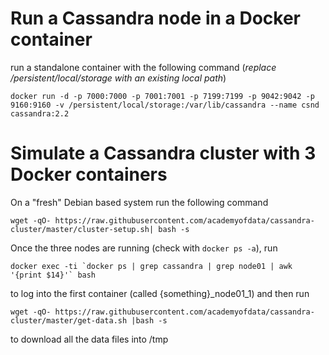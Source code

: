 # Run a Cassandra node in a Docker container
run a standalone container with the following command (_replace /persistent/local/storage with an existing local path_)

```
docker run -d -p 7000:7000 -p 7001:7001 -p 7199:7199 -p 9042:9042 -p 9160:9160 -v /persistent/local/storage:/var/lib/cassandra --name csnd cassandra:2.2
```

# Simulate a Cassandra cluster with 3 Docker containers

On a "fresh" Debian based system run the following command

```
wget -qO- https://raw.githubusercontent.com/academyofdata/cassandra-cluster/master/cluster-setup.sh| bash -s
```

Once the three nodes are running (check with ```docker ps -a```), run 

```
docker exec -ti `docker ps | grep cassandra | grep node01 | awk '{print $14}'` bash
```
to log into the first container (called {something}_node01_1) and then run 
```
wget -qO- https://raw.githubusercontent.com/academyofdata/cassandra-cluster/master/get-data.sh |bash -s
```
to download all the data files into /tmp
